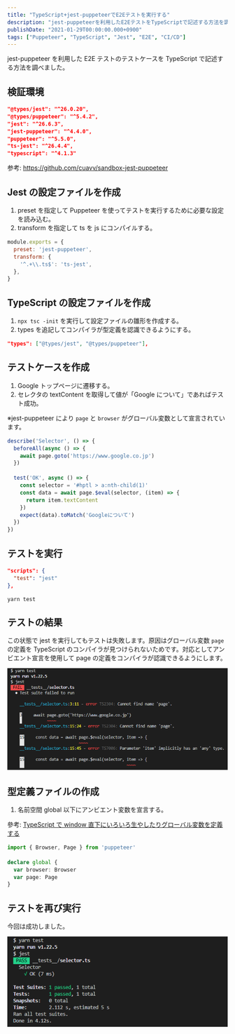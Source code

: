 ```yaml
---
title: "TypeScript+jest-puppeteerでE2Eテストを実行する"
description: "jest-puppeteerを利用したE2EテストをTypeScriptで記述する方法を調べました。設定ファイルの作成手順や型定義の対応方法を解説しました。"
publishDate: "2021-01-29T00:00:00.000+0900"
tags: ["Puppeteer", "TypeScript", "Jest", "E2E", "CI/CD"]
---
```


jest-puppeteer を利用した E2E テストのテストケースを TypeScript で記述する方法を調べました。

## 検証環境

```json
"@types/jest": "^26.0.20",
"@types/puppeteer": "^5.4.2",
"jest": "^26.6.3",
"jest-puppeteer": "^4.4.0",
"puppeteer": "^5.5.0",
"ts-jest": "^26.4.4",
"typescript": "^4.1.3"
```

参考: https://github.com/cuavv/sandbox-jest-puppeteer

## Jest の設定ファイルを作成

1. preset を指定して Puppeteer を使ってテストを実行するために必要な設定を読み込む。
1. transform を指定して ts を js にコンパイルする。

```js title="jest.config.js"
module.exports = {
  preset: 'jest-puppeteer',
  transform: {
    '^.+\\.ts$': 'ts-jest',
  },
}
```

## TypeScript の設定ファイルを作成

1. `npx tsc -init` を実行して設定ファイルの雛形を作成する。
1. types を追記してコンパイラが型定義を認識できるようにする。

```json title="tsconfig.json"
"types": ["@types/jest", "@types/puppeteer"],
```

## テストケースを作成

1. Google トップページに遷移する。
1. セレクタの textContent を取得して値が「Google について」であればテスト成功。

※jest-puppeteer により `page` と `browser` がグローバル変数として宣言されています。

```ts title="__tests__/selector.ts"
describe('Selector', () => {
  beforeAll(async () => {
    await page.goto('https://www.google.co.jp')
  })

  test('OK', async () => {
    const selector = '#hptl > a:nth-child(1)'
    const data = await page.$eval(selector, (item) => {
      return item.textContent
    })
    expect(data).toMatch('Googleについて')
  })
})
```

## テストを実行

```json title="package.json"
"scripts": {
  "test": "jest"
},
```

```
yarn test
```

## テストの結果

この状態で jest を実行してもテストは失敗します。原因はグローバル変数 `page` の定義を TypeScript のコンパイラが見つけられないためです。対応としてアンビエント宣言を使用して page の定義をコンパイラが認識できるようにします。

![jest_error](../../assets/images/post/ef84e2ee0f2ccc787be45398d6fea482.png)

## 型定義ファイルの作成

1. 名前空間 global 以下にアンビエント変数を宣言する。

參考: [TypeScript で window 直下にいろいろ生やしたりグローバル変数を定義する](https://dev.classmethod.jp/articles/typings-of-window-object/)

```ts title="global.d.ts"
import { Browser, Page } from 'puppeteer'

declare global {
  var browser: Browser
  var page: Page
}
```

## テストを再び実行

今回は成功しました。

![jest_success](../../assets/images/post/9df43379f7469639dc726b6f54a279b3.png)
